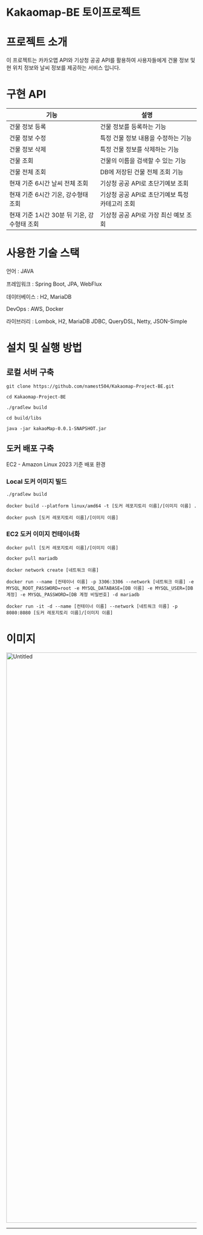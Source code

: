 # Kakaomap-BE 토이프로젝트

# **프로젝트 소개**

이 프로젝트는 카카오맵 API와 기상청 공공 API를 활용하여 사용자들에게 건물 정보 및 현 위치 정보와 날씨 정보를 제공하는 서비스 입니다.

# **구현 API**

| 기능                          | 설명                           |
|-----------------------------|------------------------------|
| 건물 정보 등록                    | 건물 정보를 등록하는 기능               |
| 건물 정보 수정                    | 특정 건물 정보 내용을 수정하는 기능         |
| 건물 정보 삭제                    | 특정 건물 정보를 삭제하는 기능            |
| 건물 조회                       | 건물의 이름을 검색할 수 있는 기능          |
| 건물 전체 조회                    | DB에 저장된 건물 전체 조회 기능          |
| 현재 기준 6시간 날씨 전체 조회          | 기상청 공공 API로 초단기예보 조회         |
| 현재 기준 6시간 기온, 강수형태 조회       | 기상청 공공 API로 초단기예보 특정 카테고리 조회 |
| 현재 기준 1시간 30분 뒤 기온, 강수형태 조회 | 기상청 공공 API로 가장 최신 예보 조회      |

# **사용한 기술 스택**

언어 : JAVA

프레임워크 : Spring Boot, JPA, WebFlux

데이터베이스 : H2, MariaDB

DevOps : AWS, Docker

라이브러리 : Lombok, H2, MariaDB JDBC, QueryDSL, Netty, JSON-Simple

# **설치 및 실행 방법**

## 로컬 서버 구축

```text
git clone https://github.com/namest504/Kakaomap-Project-BE.git

cd Kakaomap-Project-BE

./gradlew build

cd build/libs

java -jar kakaoMap-0.0.1-SNAPSHOT.jar
```

## 도커 배포 구축

EC2 - Amazon Linux 2023 기준 배포 환경
### Local 도커 이미지 빌드
```text
./gradlew build

docker build --platform linux/amd64 -t [도커 레포지토리 이름]/[이미지 이름] .

docker push [도커 레포지토리 이름]/[이미지 이름]
```
### EC2 도커 이미지 컨테이너화
```text
docker pull [도커 레포지토리 이름]/[이미지 이름]

docker pull mariadb

docker network create [네트워크 이름]

docker run --name [컨테이너 이름] -p 3306:3306 --network [네트워크 이름] -e MYSQL_ROOT_PASSWORD=root -e MYSQL_DATABASE=[DB 이름] -e MYSQL_USER=[DB 계정] -e MYSQL_PASSWORD=[DB 계정 비밀번호] -d mariadb

docker run -it -d --name [컨테이너 이름] --network [네트워크 이름] -p 8080:8080 [도커 레포지토리 이름]/[이미지 이름]
```

# **이미지**

<img width="1511" alt="Untitled" src="https://github.com/namest504/Kakaomap-Project-BE/assets/61047602/ccba833a-982e-4ea8-ac7e-ee7a1e0a4299">


---
